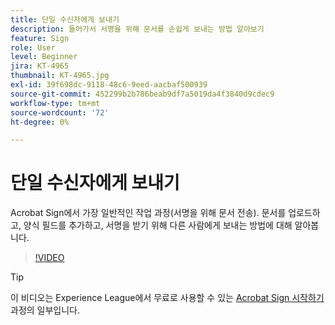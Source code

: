 ```yaml
---
title: 단일 수신자에게 보내기
description: 들어가서 서명을 위해 문서를 손쉽게 보내는 방법 알아보기
feature: Sign
role: User
level: Beginner
jira: KT-4965
thumbnail: KT-4965.jpg
exl-id: 39f698dc-9118-48c6-9eed-aacbaf500939
source-git-commit: 452299b2b786beab9df7a5019da4f3840d9cdec9
workflow-type: tm+mt
source-wordcount: '72'
ht-degree: 0%

---
```


# 단일 수신자에게 보내기

Acrobat Sign에서 가장 일반적인 작업 과정(서명을 위해 문서 전송). 문서를 업로드하고, 양식 필드를 추가하고, 서명을 받기 위해 다른 사람에게 보내는 방법에 대해 알아봅니다.

>[!VIDEO](https://video.tv.adobe.com/v/341295?quality=12&learn=on&hidetitle=true)

>[!TIP]
>
>이 비디오는 Experience League에서 무료로 사용할 수 있는 [Acrobat Sign 시작하기](https://experienceleague.adobe.com/?recommended=Sign-U-1-2020.1) 과정의 일부입니다.